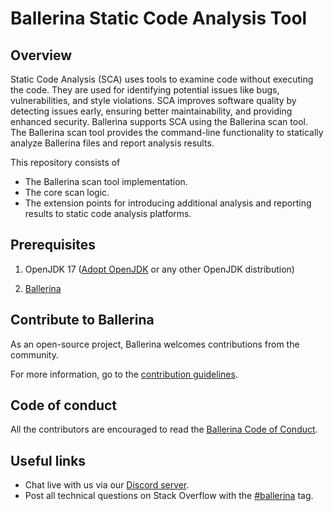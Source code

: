 # Ballerina Static Code Analysis Tool

## Overview

Static Code Analysis (SCA) uses tools to examine code without executing the code. They are used for identifying potential issues like bugs, vulnerabilities, and style violations. SCA improves software quality by detecting issues early, ensuring better maintainability, and providing enhanced security. Ballerina supports SCA using the Ballerina scan tool. The Ballerina scan tool provides the command-line functionality to statically analyze Ballerina files and report analysis results.

This repository consists of

- The Ballerina scan tool implementation.
- The core scan logic.
- The extension points for introducing additional analysis and reporting results to static code analysis platforms.

## Prerequisites

1. OpenJDK 17 ([Adopt OpenJDK](https://adoptium.net/temurin/releases/?version=17) or any other OpenJDK distribution)

2. [Ballerina](https://ballerina.io/)

## Contribute to Ballerina

As an open-source project, Ballerina welcomes contributions from the community.

For more information, go to the [contribution guidelines](https://github.com/ballerina-platform/ballerina-lang/blob/master/CONTRIBUTING.md).

## Code of conduct

All the contributors are encouraged to read the [Ballerina Code of Conduct](https://ballerina.io/code-of-conduct).

## Useful links

* Chat live with us via our [Discord server](https://discord.gg/ballerinalang).
* Post all technical questions on Stack Overflow with the [#ballerina](https://stackoverflow.com/questions/tagged/ballerina) tag.